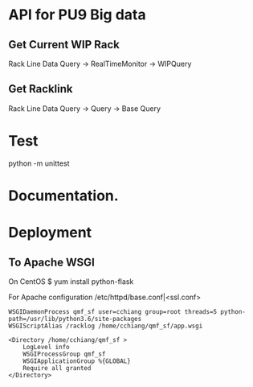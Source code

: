 # API for PU9 Big data

## Get Current WIP Rack
Rack Line Data Query -> RealTimeMonitor -> WIPQuery

## Get Racklink 
Rack Line Data Query -> Query -> Base Query

# Test
python -m unittest

# Documentation.


# Deployment
## To Apache WSGI
On CentOS
$ yum install python-flask

For Apache configuration /etc/httpd/base.conf|<ssl.conf>

    WSGIDaemonProcess qmf_sf user=cchiang group=root threads=5 python-path=/usr/lib/python3.6/site-packages
    WSGIScriptAlias /racklog /home/cchiang/qmf_sf/app.wsgi

    <Directory /home/cchiang/qmf_sf >
        LogLevel info
        WSGIProcessGroup qmf_sf
        WSGIApplicationGroup %{GLOBAL}
        Require all granted
    </Directory>


